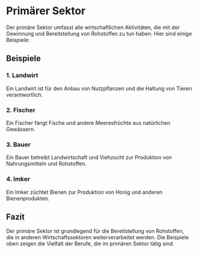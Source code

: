 # Primärer Sektor

Der primäre Sektor umfasst alle wirtschaftlichen Aktivitäten, die mit der Gewinnung und Bereitstellung von Rohstoffen zu tun haben. Hier sind einige Beispiele:

## Beispiele

### 1. Landwirt
Ein Landwirt ist für den Anbau von Nutzpflanzen und die Haltung von Tieren verantwortlich.

### 2. Fischer
Ein Fischer fängt Fische und andere Meeresfrüchte aus natürlichen Gewässern.

### 3. Bauer
Ein Bauer betreibt Landwirtschaft und Viehzucht zur Produktion von Nahrungsmitteln und Rohstoffen.

### 4. Imker
Ein Imker züchtet Bienen zur Produktion von Honig und anderen Bienenprodukten.

## Fazit
Der primäre Sektor ist grundlegend für die Bereitstellung von Rohstoffen, die in anderen Wirtschaftssektoren weiterverarbeitet werden. Die Beispiele oben zeigen die Vielfalt der Berufe, die im primären Sektor tätig sind.